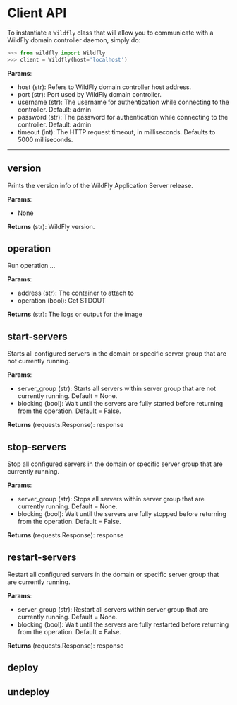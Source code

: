 # Client API

To instantiate a `Wildfly` class that will allow you to communicate with a WildFly domain controller  daemon, simply do:

```python
>>> from wildfly import Wildfly
>>> client = Wildfly(host='localhost')
```

**Params**:

* host (str): Refers to WildFly domain controller host address.
* port (str): Port used by WildFly domain controller.
* username (str): The username for authentication while connecting to the controller. Default: admin
* password (str): The password for authentication while connecting to the controller. Default: admin
* timeout (int): The HTTP request timeout, in milliseconds. Defaults to 5000 milliseconds.

****

## version

Prints the version info of the WildFly Application Server release.

**Params**:

* None

**Returns** (str): WildFly version.

## operation

Run operation ...

**Params**:

* address (str): The container to attach to
* operation (bool): Get STDOUT

**Returns** (str): The logs or output for the image

## start-servers

Starts all configured servers in the domain or specific server group that are not currently running.

**Params**:

* server_group (str): Starts all servers within server group that are not currently running. Default = None.
* blocking (bool): Wait until the servers are fully started before returning from the operation. Default = False.

**Returns** (requests.Response): response

## stop-servers

Stop all configured servers in the domain or specific server group that are currently running.

**Params**:

* server_group (str): Stops all servers within server group that are currently running. Default = None.
* blocking (bool): Wait until the servers are fully stopped before returning from the operation. Default = False.

**Returns** (requests.Response): response

## restart-servers

Restart all configured servers in the domain or specific server group that are currently running.

**Params**:

* server_group (str): Restart all servers within server group that are currently running. Default = None.
* blocking (bool): Wait until the servers are fully restarted before returning from the operation. Default = False.

**Returns** (requests.Response): response

## deploy

## undeploy
